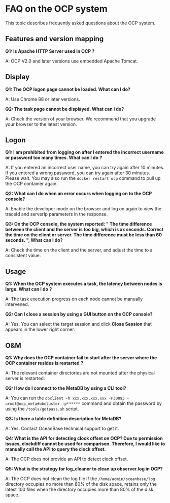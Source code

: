 FAQ on the OCP system
==========================================

This topic describes frequently asked questions about the OCP system.

Features and version mapping
-------------------------------------------------

**Q1: Is Apache HTTP Server used in OCP ?**

A: OCP V2.0 and later versions use embedded Apache Tomcat.

Display
----------------------------

**Q1: The OCP logon page cannot be loaded. What can I do?**

A: Use Chrome 88 or later versions.

**Q2: The task page cannot be displayed. What can I do?**

A: Check the version of your browser. We recommend that you upgrade your browser to the latest version.

Logon
--------------------------

**Q1: I am prohibited from logging on after I entered the incorrect username or password too many times. What can I do** **?**

A: If you entered an incorrect user name, you can try again after 10 minutes. If you entered a wrong password, you can try again after 30 minutes. Please wait. You may also run the `docker restart ocp` command to pull up the OCP container again.

**Q2: What can I do when an error occurs when logging on to the OCP console?**

A: Enable the developer mode on the browser and log on again to view the traceId and serverIp parameters in the response.

**Q3: On the OCP console, the system reported: " The time difference between the client and the server is too big, which is xx seconds. Correct the time on the client or server. The time difference must be less than 60 seconds. ", What can I do?**

A: Check the time on the client and the server, and adjust the time to a consistent value.

Usage
--------------------------

**Q1: When the OCP system executes a task, the latency between nodes is large. What can I do** **?**

A: The task execution progress on each node cannot be manually intervened.

**Q2: Can I close a session by using a GUI button on the OCP console?**

A: Yes. You can select the target session and click **Close Session** that appears in the lower right corner.

O\&M
-------------------------

**Q1: Why does the OCP container fail to start after the server where the OCP container resides is restarted** **?**

A: The relevant container directories are not mounted after the physical server is restarted.

**Q2: How do I connect to the MetaDB by using a CLI tool?**

A: You can run the `obclient -h xxx.xxx.xxx.xxx -P30093 -uroot@ocp_meta#obcluster -p******` command and obtain the password by using the `/tools/getpass.sh` script.

**Q3: Is there a table definition description for MetaDB?**

A: Yes. Contact OceanBase technical support to get it.

**Q4: What is the API for detecting clock offset on OCP? Due to permission issues, clockdiff cannot be used for comparison. Therefore, I would like to manually call the API to query the clock offset.**

A: The OCP does not provide an API to detect clock offset.

**Q5: What is the strategy for log_cleaner to clean up observer.log in OCP?**

A: The OCP does not clean the log file if the `/home/admin/oceanbase/log` directory occupies no more than 80% of the disk space, retains only the latest 100 files when the directory occupies more than 80% of the disk space.
